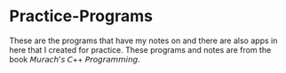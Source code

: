 # Practice-Programs
These are the programs that have my notes on and there are also apps in here that I created for practice. These programs and notes are from the book 𝘔𝘶𝘳𝘢𝘤𝘩'𝘴 𝘊++ 𝘗𝘳𝘰𝘨𝘳𝘢𝘮𝘮𝘪𝘯𝘨.
